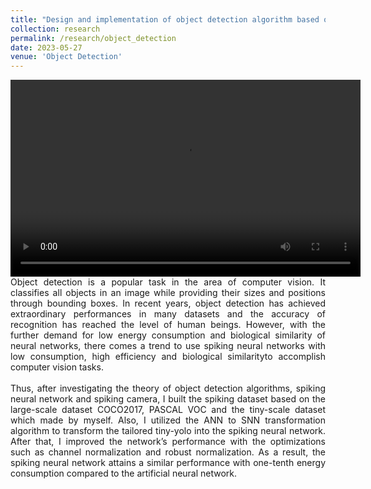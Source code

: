 ```yaml
---
title: "Design and implementation of object detection algorithm based on spiking neural network"
collection: research
permalink: /research/object_detection
date: 2023-05-27
venue: 'Object Detection'
---
```

<video width="560" height="315" controls>
  <source src="{{ site.baseurl }}/images/20230527_121914.mp4" type="video/mp4">
  The result of the spiking object detection
</video>

<div style="text-align: justify;">
Object detection is a popular task in the area of computer vision. It classifies all objects in an image while providing their sizes and positions through bounding boxes. In recent years, object detection has achieved extraordinary performances in many datasets and the accuracy of recognition has reached the level of human beings. However, with the further demand for low energy consumption and biological similarity of neural networks, there comes a trend to use spiking neural networks with low consumption, high efficiency and biological similarityto accomplish computer vision tasks. 
</div>

<br>

<div style="text-align: justify;">
Thus, after investigating the theory of object detection algorithms, spiking neural network and spiking camera, I built the spiking dataset based on the large-scale dataset COCO2017, PASCAL VOC and the tiny-scale dataset which made by myself. Also, I utilized the ANN to SNN transformation algorithm to transform the tailored tiny-yolo into the spiking neural network. After that, I improved the network’s performance with the optimizations such as channel normalization and robust normalization. As a result, the spiking neural network attains a similar performance with one-tenth energy consumption compared to the artificial neural network.
</div>

